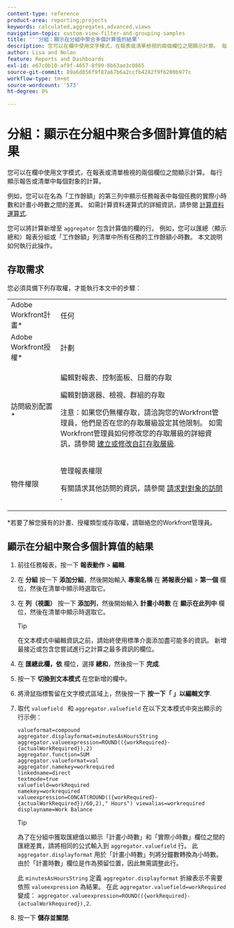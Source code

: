 ```yaml
---
content-type: reference
product-area: reporting;projects
keywords: calculated,aggregates,advanced,views
navigation-topic: custom-view-filter-and-grouping-samples
title: '''分組：顯示在分組中聚合多個計算值的結果'
description: 您可以在欄中使用文字模式，在報表或清單檢視的兩個欄位之間顯示計算。 每行顯示報告或清單中每個對象的計算。
author: Lisa and Nolan
feature: Reports and Dashboards
exl-id: e67c0b10-af9f-4657-8f99-8b63ae3c0865
source-git-commit: 89a6d856f9f87a67b6a2ccfb4282f9f6200b977c
workflow-type: tm+mt
source-wordcount: '573'
ht-degree: 0%

---
```


# 分組：顯示在分組中聚合多個計算值的結果

您可以在欄中使用文字模式，在報表或清單檢視的兩個欄位之間顯示計算。 每行顯示報告或清單中每個對象的計算。

例如，您可以在名為「工作餘額」的第三列中顯示任務報表中每個任務的實際小時數和計畫小時數之間的差異。 如需計算資料運算式的詳細資訊，請參閱 [計算資料運算式](../../../reports-and-dashboards/reports/calc-cstm-data-reports/calculated-data-expressions.md).

您可以將計算新增至 `aggregator` 包含計算值的欄的行。 例如，您可以匯總（顯示總和）報表分組或「工作餘額」列清單中所有任務的工作餘額小時數。 本文說明如何執行此操作。

## 存取需求

您必須具備下列存取權，才能執行本文中的步驟：

<table style="table-layout:auto"> 
 <col> 
 <col> 
 <tbody> 
  <tr> 
   <td role="rowheader">Adobe Workfront計畫*</td> 
   <td> <p>任何</p> </td> 
  </tr> 
  <tr> 
   <td role="rowheader">Adobe Workfront授權*</td> 
   <td> <p>計劃 </p> </td> 
  </tr> 
  <tr> 
   <td role="rowheader">訪問級別配置*</td> 
   <td> <p>編輯對報表、控制面板、日曆的存取</p> <p>編輯對篩選器、檢視、群組的存取</p> <p>注意：如果您仍無權存取，請洽詢您的Workfront管理員，他們是否在您的存取層級設定其他限制。 如需Workfront管理員如何修改您的存取層級的詳細資訊，請參閱 <a href="../../../administration-and-setup/add-users/configure-and-grant-access/create-modify-access-levels.md" class="MCXref xref">建立或修改自訂存取層級</a>.</p> </td> 
  </tr> 
  <tr> 
   <td role="rowheader">物件權限</td> 
   <td> <p>管理報表權限</p> <p>有關請求其他訪問的資訊，請參閱 <a href="../../../workfront-basics/grant-and-request-access-to-objects/request-access.md" class="MCXref xref">請求對對象的訪問 </a>.</p> </td> 
  </tr> 
 </tbody> 
</table>

&#42;若要了解您擁有的計畫、授權類型或存取權，請聯絡您的Workfront管理員。

## 顯示在分組中聚合多個計算值的結果

1. 前往任務報表，按一下 **報表動作** > **編輯**.
1. 在 **分組** 按一下 **添加分組**，然後開始輸入 **專案名稱** 在 **將報表分組** > **第一個** 欄位，然後在清單中顯示時選取它。

1. 在 **列（視圖）** 按一下 **添加列**，然後開始輸入 **計畫小時數** 在 **顯示在此列中** 欄位，然後在清單中顯示時選取它。

   >[!TIP]
   >
   >在文本模式中編輯資訊之前，請始終使用標準介面添加盡可能多的資訊。 新增最接近或包含您嘗試進行之計算之最多資訊的欄位。

1. 在 **匯總此欄，依** 欄位，選擇 **總和**，然後按一下 **完成**.
1. 按一下 **切換到文本模式** 在您新增的欄中。
1. 將滑鼠指標暫留在文字模式區域上，然後按一下 **按一下「 」以編輯文字**.
1. 取代 `valuefield ` 和 `aggregator.valuefield` 在以下文本模式中突出顯示的行示例：

   ```
   valueformat=compound
   aggregator.displayformat=minutesAsHoursString
   aggregator.valueexpression=ROUND(({workRequired}-{actualWorkRequired}),2)
   aggregator.function=SUM
   aggregator.valueformat=val
   aggregator.namekey=workrequired
   linkedname=direct
   textmode=true
   valuefield=workRequired
   namekey=workrequired
   valueexpression=CONCAT(ROUND(({workRequired}-{actualWorkRequired})/60,2)," Hours") viewalias=workrequired displayname=Work Balance
   ```

   >[!TIP]
   >
   >為了在分組中獲取匯總值以顯示「計畫小時數」和「實際小時數」欄位之間的匯總差異，請將相同的公式輸入到 `aggregator.valuefield` 行。 此 `aggregator.displayformat` 用於「計畫小時數」列將分鐘數轉換為小時數。 由於「計畫時數」欄位是作為預留位置，因此無需調整此行。
   >
   >
   >此 `minutesAsHoursString` 定義 `aggregator.displayformat` 折線表示不需要依照 `valueexpression` 為結果。 在此 `aggregator.valuefield=workRequired` 變成： `aggregator.valueexpression=ROUND(({workRequired}-{actualWorkRequired}),2`.

1. 按一下 **儲存並關閉**.
